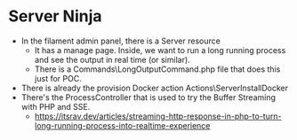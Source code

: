 # Server Ninja

- In the filament admin panel, there is a Server resource
  - It has a manage page. Inside, we want to run a long running process and see the output in real time (or similar).
  - There is a Commands\LongOutputCommand.php file that does this just for POC.
- There is already the provision Docker action Actions\ServerInstallDocker
- There's the ProcessController that is used to try the Buffer Streaming with PHP and SSE.
  - https://itsrav.dev/articles/streaming-http-response-in-php-to-turn-long-running-process-into-realtime-experience
